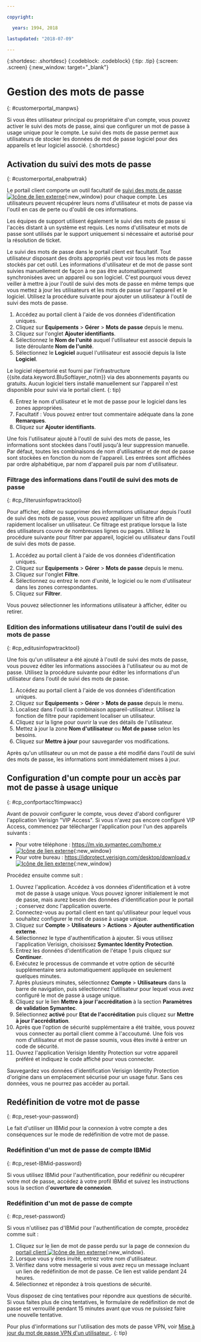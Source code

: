 ```yaml
---

copyright:

  years: 1994, 2018

lastupdated: "2018-07-09"

---
```


{:shortdesc: .shortdesc}
{:codeblock: .codeblock}
{:tip: .tip}
{:screen: .screen}
{:new_window: target="_blank"}


# Gestion des mots de passe
{: #customerportal_manpws}

Si vous êtes utilisateur principal ou propriétaire d'un compte, vous pouvez activer le suivi des mots de passe, ainsi que configurer un mot de passe à usage unique pour le compte. Le suivi des mots de passe permet aux utilisateurs de stocker les données de mot de passe logiciel pour des appareils et leur logiciel associé.
{:shortdesc}

## Activation du suivi des mots de passe
{: #customerportal_enabpwtrak}

Le portail client comporte un outil facultatif de [suivi des mots de passe ![Icône de lien externe](../icons/launch-glyph.svg)](https://control.softlayer.com/devices/passwords){:new_window} pour chaque compte. Les utilisateurs peuvent récupérer leurs noms d'utilisateur et mots de passe via l'outil en cas de perte ou d'oubli de ces informations.

Les équipes de support utilisent également le suivi des mots de passe si l'accès distant à un système est requis. Les noms d'utilisateur et mots de passe sont utilisés par le support uniquement si nécessaire et autorisé pour la résolution de ticket.

Le suivi des mots de passe dans le portail client est facultatif. Tout utilisateur disposant des droits appropriés peut voir tous les mots de passe stockés par cet outil. Les informations d'utilisateur et de mot de passe sont suivies manuellement de façon à ne pas être automatiquement synchronisées avec un appareil ou son logiciel. C'est pourquoi vous devez veiller à mettre à jour l'outil de suivi des mots de passe en même temps que vous mettez à jour les utilisateurs et les mots de passe sur l'appareil et le logiciel. Utilisez la procédure suivante pour ajouter un utilisateur à l'outil de suivi des mots de passe.

1. Accédez au portail client à l'aide de vos données d'identification uniques.
2. Cliquez sur **Equipements** > **Gérer** > **Mots de passe** depuis le menu.
3. Cliquez sur l'onglet **Ajouter identifiants**.
4. Sélectionnez le **Nom de l'unité** auquel l'utilisateur est associé depuis la liste déroulante **Nom de l'unité**.
5. Sélectionnez le **Logiciel** auquel l'utilisateur est associé depuis la liste **Logiciel**.

  Le logiciel répertorié est fourni par l'infrastructure {{site.data.keyword.BluSoftlayer_notm}} via des abonnements payants ou gratuits. Aucun logiciel tiers installé manuellement sur l'appareil n'est disponible pour suivi via le portail client.
  {: tip}

6. Entrez le nom d'utilisateur et le mot de passe pour le logiciel dans les zones appropriées.
8. Facultatif : Vous pouvez entrer tout commentaire adéquate dans la zone **Remarques**.
9. Cliquez sur **Ajouter identifiants**.

Une fois l'utilisateur ajouté à l'outil de suivi des mots de passe, les informations sont stockées dans l'outil jusqu'à leur suppression manuelle. Par défaut, toutes les combinaisons de nom d'utilisateur et de mot de passe sont stockées en fonction du nom de l'appareil. Les entrées sont affichées par ordre alphabétique, par nom d'appareil puis par nom d'utilisateur.

### Filtrage des informations dans l'outil de suivi des mots de passe
{: #cp_filterusinfopwtracktool}

Pour afficher, éditer ou supprimer des informations utilisateur depuis l'outil de suivi des mots de passe, vous pouvez appliquer un filtre afin de rapidement localiser un utilisateur. Ce filtrage est pratique lorsque la liste des utilisateurs couvre de nombreuses lignes ou pages. Utilisez la procédure suivante pour filtrer par appareil, logiciel ou utilisateur dans l'outil de suivi des mots de passe.

1. Accédez au portail client à l'aide de vos données d'identification uniques.
2. Cliquez sur **Equipements** > **Gérer** > **Mots de passe** depuis le menu.
3. Cliquez sur l'onglet **Filtre**.
4. Sélectionnez ou entrez le nom d'unité, le logiciel ou le nom d'utilisateur dans les zones correspondantes.
5. Cliquez sur **Filtrer**.

Vous pouvez sélectionner les informations utilisateur à afficher, éditer ou retirer.

### Edition des informations utilisateur dans l'outil de suivi des mots de passe
{: #cp_editusinfopwtracktool}

Une fois qu'un utilisateur a été ajouté à l'outil de suivi des mots de passe, vous pouvez éditer les informations associées à l'utilisateur ou au mot de passe. Utilisez la procédure suivante pour éditer les informations d'un utilisateur dans l'outil de suivi des mots de passe.

1. Accédez au portail client à l'aide de vos données d'identification uniques.
2. Cliquez sur **Equipements** > **Gérer** > **Mots de passe** depuis le menu.
3. Localisez dans l'outil la combinaison appareil-utilisateur. Utilisez la fonction de filtre pour rapidement localiser un utilisateur.
4. Cliquez sur la ligne pour ouvrir la vue des détails de l'utilisateur.
5. Mettez à jour la zone **Nom d'utilisateur** ou **Mot de passe** selon les besoins.
6. Cliquez sur **Mettre à jour** pour sauvegarder vos modifications.

Après qu'un utilisateur ou un mot de passe a été modifié dans l'outil de suivi des mots de passe, les informations sont immédiatement mises à jour.

## Configuration d'un compte pour un accès par mot de passe à usage unique
{: #cp_confportacc1timpwacc}

Avant de pouvoir configurer le compte, vous devez d'abord configurer l'application Verisign "VIP Access". Si vous n'avez pas encore configuré VIP Access, commencez par télécharger l'application pour l'un des appareils suivants :
* Pour votre téléphone : [https://m.vip.symantec.com/home.v ![Icône de lien externe](../icons/launch-glyph.svg)](https://m.vip.symantec.com/home.v){:new_window}
* Pour votre bureau : [https://idprotect.verisign.com/desktop/download.v ![Icône de lien externe](../icons/launch-glyph.svg)](https://idprotect.verisign.com/desktop/download.v){:new_window}

Procédez ensuite comme suit :
1. Ouvrez l'application. Accédez à vos données d'identification et à votre mot de passe à usage unique. Vous pouvez ignorer initialement le mot de passe, mais aurez besoin des données d'identification pour le portail ; conservez donc l'application ouverte.
2. Connectez-vous au portail client en tant qu'utilisateur pour lequel vous souhaitez configurer le mot de passe à usage unique.
3. Cliquez sur **Compte** > **Utilisateurs** > **Actions** > **Ajouter authentification externe**.
4. Sélectionnez le type d'authentification à ajouter. Si vous utilisez l'application Verisign, choisissez **Symantec Identity Protection**.
5. Entrez les données d'identification de l'étape 1 puis cliquez sur **Continuer**.
6. Exécutez le processus de commande et votre option de sécurité supplémentaire sera automatiquement appliquée en seulement quelques minutes.
7. Après plusieurs minutes, sélectionnez **Compte** > **Utilisateurs** dans la barre de navigation, puis sélectionnez l'utilisateur pour lequel vous avez configuré le mot de passe à usage unique.
8. Cliquez sur le lien **Mettre à jour l'accréditation** à la section **Paramètres de validation Symantec**.
9. Sélectionnez **activé** pour **Etat de l'accréditation** puis cliquez sur **Mettre à jour l'accréditation**.
10. Après que l'option de sécurité supplémentaire a été traitée, vous pouvez vous connecter au portail client comme à l'accoutumé. Une fois vos nom d'utilisateur et mot de passe soumis, vous êtes invité à entrer un code de sécurité.
11. Ouvrez l'application Verisign Identity Protection sur votre appareil préféré et indiquez le code affiché pour vous connecter.

Sauvegardez vos données d'identification Verisign Identity Protection d'origine dans un emplacement sécurisé pour un usage futur. Sans ces données, vous ne pourrez pas accéder au portail.

## Redéfinition de votre mot de passe
{: #cp_reset-your-password}

Le fait d'utiliser un IBMid pour la connexion à votre compte a des conséquences sur le mode de redéfinition de votre mot de passe.  

### Redéfinition d'un mot de passe de compte IBMid
{: #cp_reset-IBMid-password}

Si vous utilisez IBMid pour l'authentification, pour redéfinir ou récupérer votre mot de passe, accédez à votre profil IBMid et suivez les instructions sous la section d'**ouverture de connexion**.

### Redéfinition d'un mot de passe de compte
{: #cp_reset-password}

Si vous n'utilisez pas d'IBMid pour l'authentification de compte, procédez comme suit :

1. Cliquez sur le lien de mot de passe perdu sur la page de connexion du [portail client ![Icône de lien externe](../icons/launch-glyph.svg)](https://control.softlayer.com/){:new_window}.
2. Lorsque vous y êtes invité, entrez votre nom d'utilisateur.
3. Vérifiez dans votre messagerie si vous avez reçu un message incluant un lien de redéfinition de mot de passe. Ce lien est valide pendant 24 heures.
4. Sélectionnez et répondez à trois questions de sécurité.

Vous disposez de cinq tentatives pour répondre aux questions de sécurité. Si vous faites plus de cinq tentatives, le formulaire de redéfinition de mot de passe est verrouillé pendant 15 minutes avant que vous ne puissiez faire une nouvelle tentative.

Pour plus d'informations sur l'utilisation des mots de passe VPN, voir [Mise à jour du mot de passe VPN d'un utilisateur ](/docs/infrastructure/iaas-vpn/update-password.html#update-a-user-s-vpn-password).
{: tip}
